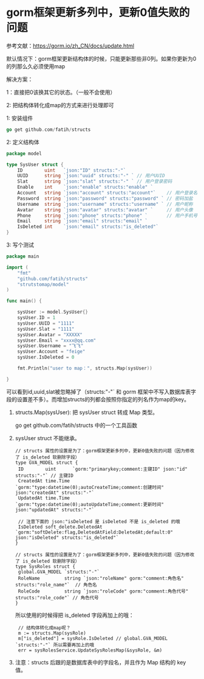 # gorm框架更新多列中，更新0值失败的问题

参考文献：https://gorm.io/zh_CN/docs/update.html

默认情况下：gorm框架更新结构体的时候，只能更新那些非0列。如果你更新为0的列那么久必须使用map

解决方案：

1：直接把0该换其它的状态。（一般不会使用）

2:   把结构体转化成map的方式来进行处理即可

1: 安装组件

```go
go get github.com/fatih/structs
```

2: 定义结构体

```go
package model

type SysUser struct {
	ID        uint   `json:"ID" structs:"-"`
	UUID      string `json:"uuid" structs:"-" ` // 用户UUID
	Slat      string `json:"slat" structs:"-" ` // 用户登录密码
	Enable    int    `json:"enable" structs:"enable" `
	Account   string `json:"account" structs:"account"`    // 用户登录名
	Password  string `json:"password" structs:"password" ` // 密码加盐
	Username  string `json:"username" structs:"username" ` // 用户昵称
	Avatar    string `json:"avatar" structs:"avatar" `     // 用户头像
	Phone     string `json:"phone" structs:"phone" `       // 用户手机号
	Email     string `json:"email" structs:"email" `
	IsDeleted int    `json:"email" structs:"is_deleted"`
}

```

3: 写个测试

```go
package main

import (
	"fmt"
	"github.com/fatih/structs"
	"strutstomap/model"
)

func main() {

	sysUser := model.SysUser{}
	sysUser.ID = 1
	sysUser.UUID = "1111"
	sysUser.Slat = "1111"
	sysUser.Avatar = "XXXXX"
	sysUser.Email = "xxxx@qq.com"
	sysUser.Username = "飞飞"
	sysUser.Account = "feige"
	sysUser.IsDeleted = 0

	fmt.Println("user to map：", structs.Map(sysUser))

}

```

可以看到id,uuid,slat被忽略掉了（structs:"-"`  和 gorm 框架中不写入数据库表字段的设置差不多）。而增加structs的列都会按照你指定的列名作为map的key。

1. structs.Map(sysUser): 把 sysUser struct 转成 Map 类型。

   go get github.com/fatih/structs  中的一个工具函数

2. sysUser struct 不能继承。

   ```golang
   // structs 属性的设置是为了：gorm框架更新多列中，更新0值失败的问题（因为修改了 is_deleted 软删除字段）
   type GVA_MODEL struct {
   	ID        uint      `gorm:"primarykey;comment:主键ID" json:"id" structs:"-"` // 主键ID
   	CreatedAt time.Time `gorm:"type:datetime(0);autoCreateTime;comment:创建时间" json:"createdAt" structs:"-"`
   	UpdatedAt time.Time `gorm:"type:datetime(0);autoUpdateTime;comment:更新时间" json:"updatedAt" structs:"-"`
   
   	// 注意下面的 json:"isDeleted 是 isDeleted 不是 is_deleted 的哦
   	IsDeleted soft_delete.DeletedAt `gorm:"softDelete:flag,DeletedAtField:DeletedAt;default:0" json:"isDeleted" structs:"is_deleted"`
   }
   
   // structs 属性的设置是为了：gorm框架更新多列中，更新0值失败的问题（因为修改了 is_deleted 软删除字段）
   type SysRoles struct {
   	global.GVA_MODEL `structs:"-"`
   	RoleName         string `json:"roleName" gorm:"comment:角色名" structs:"role_name"`  // 角色名
   	RoleCode         string `json:"roleCode" gorm:"comment:角色代号" structs:"role_code"` // 角色代号
   }
   
   ```

   所以使用的时候得把 is_deleted 字段再加上的哦：

   ```golang
   	// 结构体转化成map呢？
   	m := structs.Map(sysRole)
   	m["is_deleted"] = sysRole.IsDeleted // global.GVA_MODEL `structs:"-"` 所以需要再加上的哦
   	err = sysRolesService.UpdateSysRolesMap(&sysRole, &m)
   ```

3. 注意：structs 后跟的是数据库表中的字段名，并且作为 Map 结构的 key 值。